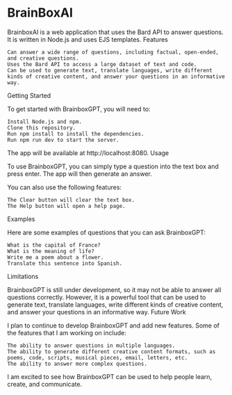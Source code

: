 # BrainBoxAI

BrainboxAI is a web application that uses the Bard API to answer questions. It is written in Node.js and uses EJS templates.
Features

    Can answer a wide range of questions, including factual, open-ended, and creative questions.
    Uses the Bard API to access a large dataset of text and code.
    Can be used to generate text, translate languages, write different kinds of creative content, and answer your questions in an informative way.

Getting Started

To get started with BrainboxGPT, you will need to:

    Install Node.js and npm.
    Clone this repository.
    Run npm install to install the dependencies.
    Run npm run dev to start the server.

The app will be available at http://localhost:8080.
Usage

To use BrainboxGPT, you can simply type a question into the text box and press enter. The app will then generate an answer.

You can also use the following features:

    The Clear button will clear the text box.
    The Help button will open a help page.

Examples

Here are some examples of questions that you can ask BrainboxGPT:

    What is the capital of France?
    What is the meaning of life?
    Write me a poem about a flower.
    Translate this sentence into Spanish.

Limitations

BrainboxGPT is still under development, so it may not be able to answer all questions correctly. However, it is a powerful tool that can be used to generate text, translate languages, write different kinds of creative content, and answer your questions in an informative way.
Future Work

I plan to continue to develop BrainboxGPT and add new features. Some of the features that I am working on include:

    The ability to answer questions in multiple languages.
    The ability to generate different creative content formats, such as poems, code, scripts, musical pieces, email, letters, etc.
    The ability to answer more complex questions.

I am excited to see how BrainboxGPT can be used to help people learn, create, and communicate.
